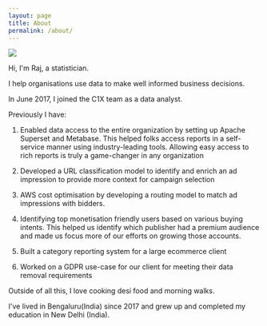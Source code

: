 ```yaml
---
layout: page
title: About
permalink: /about/
---
```


![]({{site.baseurl}}/images/raj_dp_round.ico)

Hi, I'm Raj, a statistician. 

I help organisations use data to make well informed business decisions.

In June 2017, I joined the C1X team as a data analyst.

Previously I have:

1. Enabled data access to the entire organization by setting up Apache Superset and Metabase. This helped folks access reports in a self-service manner using industry-leading tools. Allowing easy access to rich reports is truly a game-changer in any organization

2. Developed a URL classification model to identify and enrich an ad impression to provide more context for campaign selection

3. AWS cost optimisation by developing a routing model to match ad impressions with bidders. 

4. Identifying top monetisation friendly users based on various buying intents. This helped us identify which publisher had a premium audience and made us focus more of our efforts on growing those accounts. 

5. Built a category reporting system for a large ecommerce client

6. Worked on a GDPR use-case for our client for meeting their data removal requirements


Outside of all this, I love cooking desi food and morning walks. 

I've lived in Bengaluru(India) since 2017 and grew up and completed my education in New Delhi (India).

